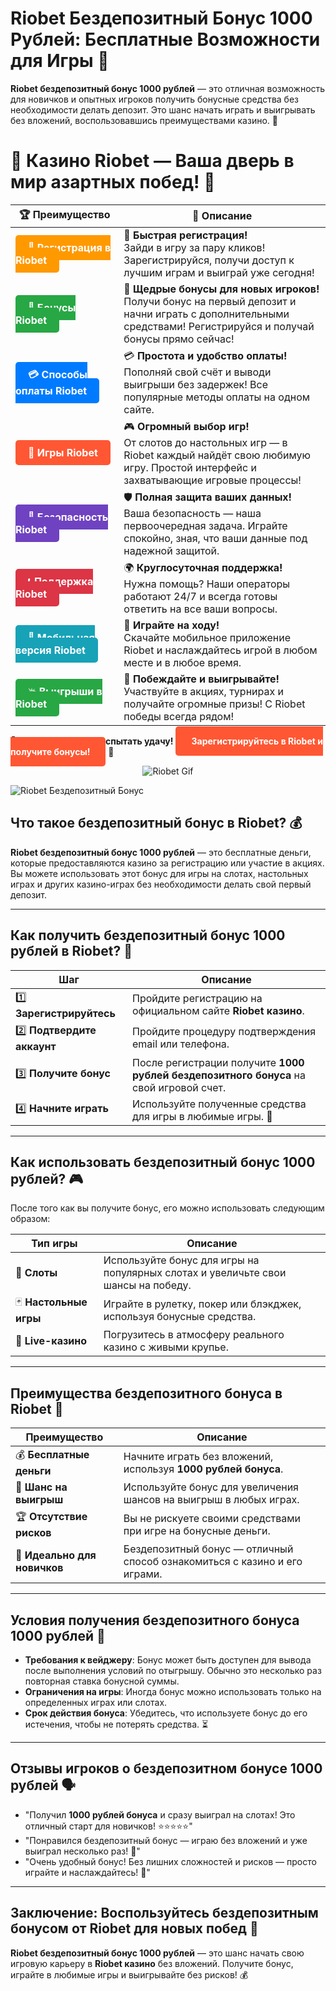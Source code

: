 # **Riobet Бездепозитный Бонус 1000 Рублей: Бесплатные Возможности для Игры 🎉**

**Riobet бездепозитный бонус 1000 рублей** — это отличная возможность для новичков и опытных игроков получить бонусные средства без необходимости делать депозит. Это шанс начать играть и выигрывать без вложений, воспользовавшись преимуществами казино. 💸

# 🎲 **Казино Riobet — Ваша дверь в мир азартных побед!** 🎰

| 🏆 **Преимущество** | 🌟 **Описание** |
|--------------------|-----------------|
| <a href="https://brandplay.link/7xBLTPyj" style="background-color: #ff9900; color: white; padding: 10px 20px; border-radius: 5px; text-decoration: none; font-weight: bold;">🎉 Регистрация в Riobet</a> | 🚀 **Быстрая регистрация!** <br> Зайди в игру за пару кликов! Зарегистрируйся, получи доступ к лучшим играм и выиграй уже сегодня! |
| <a href="https://brandplay.link/7xBLTPyj" style="background-color: #28a745; color: white; padding: 10px 20px; border-radius: 5px; text-decoration: none; font-weight: bold;">🎁 Бонусы Riobet</a> | 🎉 **Щедрые бонусы для новых игроков!** <br> Получи бонус на первый депозит и начни играть с дополнительными средствами! Регистрируйся и получай бонусы прямо сейчас! |
| <a href="https://brandplay.link/7xBLTPyj" style="background-color: #007bff; color: white; padding: 10px 20px; border-radius: 5px; text-decoration: none; font-weight: bold;">💳 Способы оплаты Riobet</a> | 💳 **Простота и удобство оплаты!** <br> Пополняй свой счёт и выводи выигрыши без задержек! Все популярные методы оплаты на одном сайте. |
| <a href="https://brandplay.link/7xBLTPyj" style="background-color: #ff5733; color: white; padding: 10px 20px; border-radius: 5px; text-decoration: none; font-weight: bold;">🎰 Игры Riobet</a> | 🎮 **Огромный выбор игр!** <br> От слотов до настольных игр — в Riobet каждый найдёт свою любимую игру. Простой интерфейс и захватывающие игровые процессы! |
| <a href="https://brandplay.link/7xBLTPyj" style="background-color: #6f42c1; color: white; padding: 10px 20px; border-radius: 5px; text-decoration: none; font-weight: bold;">🔐 Безопасность Riobet</a> | 🛡️ **Полная защита ваших данных!** <br> Ваша безопасность — наша первоочередная задача. Играйте спокойно, зная, что ваши данные под надежной защитой. |
| <a href="https://brandplay.link/7xBLTPyj" style="background-color: #dc3545; color: white; padding: 10px 20px; border-radius: 5px; text-decoration: none; font-weight: bold;">📞 Поддержка Riobet</a> | 🌍 **Круглосуточная поддержка!** <br> Нужна помощь? Наши операторы работают 24/7 и всегда готовы ответить на все ваши вопросы. |
| <a href="https://brandplay.link/7xBLTPyj" style="background-color: #17a2b8; color: white; padding: 10px 20px; border-radius: 5px; text-decoration: none; font-weight: bold;">📱 Мобильная версия Riobet</a> | 📱 **Играйте на ходу!** <br> Скачайте мобильное приложение Riobet и наслаждайтесь игрой в любом месте и в любое время. |
| <a href="https://brandplay.link/7xBLTPyj" style="background-color: #28a745; color: white; padding: 10px 20px; border-radius: 5px; text-decoration: none; font-weight: bold;">💥 Выигрыши в Riobet</a> | 🤑 **Побеждайте и выигрывайте!** <br> Участвуйте в акциях, турнирах и получайте огромные призы! С Riobet победы всегда рядом! |

🎉 **Не упустите шанс испытать удачу!** <a href="https://brandplay.link/7xBLTPyj" style="background-color: #ff5733; color: white; padding: 15px 25px; border-radius: 5px; text-decoration: none; font-weight: bold;">Зарегистрируйтесь в Riobet и получите бонусы!</a> 🌟

<p align="center">
  <img src="https://i.pinimg.com/originals/1d/b3/25/1db325483acbe642c6d4e6fdd73a4988.gif" alt="Riobet Gif">
</p>


![Riobet Бездепозитный Бонус](https://www.bragazeta.ru/wp-content/uploads/2023/06/riobet1.webp)

## **Что такое бездепозитный бонус в Riobet? 💰**

**Riobet бездепозитный бонус 1000 рублей** — это бесплатные деньги, которые предоставляются казино за регистрацию или участие в акциях. Вы можете использовать этот бонус для игры на слотах, настольных играх и других казино-играх без необходимости делать свой первый депозит.

---

## **Как получить бездепозитный бонус 1000 рублей в Riobet? 🤑**

| **Шаг**                       | **Описание**                                                       |
|-------------------------------|--------------------------------------------------------------------|
| 1️⃣ **Зарегистрируйтесь**      | Пройдите регистрацию на официальном сайте **Riobet казино**.      |
| 2️⃣ **Подтвердите аккаунт**     | Пройдите процедуру подтверждения email или телефона.              |
| 3️⃣ **Получите бонус**         | После регистрации получите **1000 рублей бездепозитного бонуса** на свой игровой счет. |
| 4️⃣ **Начните играть**         | Используйте полученные средства для игры в любимые игры. 🎰       |

---

## **Как использовать бездепозитный бонус 1000 рублей? 🎮**

После того как вы получите бонус, его можно использовать следующим образом:

| **Тип игры**                  | **Описание**                                                       |
|-------------------------------|--------------------------------------------------------------------|
| 🎰 **Слоты**                   | Используйте бонус для игры на популярных слотах и увеличьте свои шансы на победу. |
| 🃏 **Настольные игры**         | Играйте в рулетку, покер или блэкджек, используя бонусные средства. |
| 🎲 **Live-казино**             | Погрузитесь в атмосферу реального казино с живыми крупье.          |

---

## **Преимущества бездепозитного бонуса в Riobet 💎**

| **Преимущество**              | **Описание**                                                                |
|--------------------------------|---------------------------------------------------------------------------|
| 💰 **Бесплатные деньги**       | Начните играть без вложений, используя **1000 рублей бонуса**.            |
| 🎉 **Шанс на выигрыш**         | Используйте бонус для увеличения шансов на выигрыш в любых играх.         |
| 🏆 **Отсутствие рисков**       | Вы не рискуете своими средствами при игре на бонусные деньги.            |
| 🎯 **Идеально для новичков**   | Бездепозитный бонус — отличный способ ознакомиться с казино и его играми. |

---

## **Условия получения бездепозитного бонуса 1000 рублей 🎯**

- **Требования к вейджеру**: Бонус может быть доступен для вывода после выполнения условий по отыгрышу. Обычно это несколько раз повторная ставка бонусной суммы.  
- **Ограничения на игры**: Иногда бонус можно использовать только на определенных играх или слотах.  
- **Срок действия бонуса**: Убедитесь, что используете бонус до его истечения, чтобы не потерять средства. ⏳

---

## **Отзывы игроков о бездепозитном бонусе 1000 рублей 🗣️**

- "Получил **1000 рублей бонуса** и сразу выиграл на слотах! Это отличный старт для новичков! ⭐⭐⭐⭐⭐"  
- "Понравился бездепозитный бонус — играю без вложений и уже выиграл несколько раз! 💸"  
- "Очень удобный бонус! Без лишних сложностей и рисков — просто играйте и наслаждайтесь! 🎉"  

---

## **Заключение: Воспользуйтесь бездепозитным бонусом от Riobet для новых побед 🎰**

**Riobet бездепозитный бонус 1000 рублей** — это шанс начать свою игровую карьеру в **Riobet казино** без вложений. Получите бонус, играйте в любимые игры и выигрывайте без рисков! 💰
